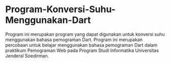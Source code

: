 # Program-Konversi-Suhu-Menggunakan-Dart
Program ini merupakan program yang dapat digunakan untuk konversi suhu menggunakan bahasa pemograman Dart. Program ini merupakan percobaan untuk belajar menggunakan bahasa pemograman Dart dalam praktikum Pemograman Web pada Program Studi Informatika Universitas Jenderal Soedirman. 
